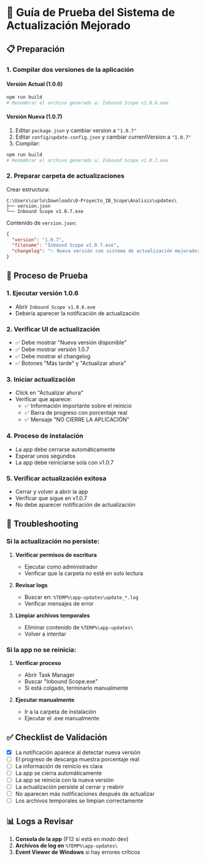 # 🧪 Guía de Prueba del Sistema de Actualización Mejorado

## 📋 Preparación

### 1. Compilar dos versiones de la aplicación

#### Versión Actual (1.0.6)

```bash
npm run build
# Renombrar el archivo generado a: Inbound Scope v1.0.6.exe
```

#### Versión Nueva (1.0.7)

1. Editar `package.json` y cambiar version a `"1.0.7"`
2. Editar `config/update-config.json` y cambiar currentVersion a `"1.0.7"`
3. Compilar:

```bash
npm run build
# Renombrar el archivo generado a: Inbound Scope v1.0.7.exe
```

### 2. Preparar carpeta de actualizaciones

Crear estructura:

```
C:\Users\carlo\Downloads\0-Proyecto_IB_Scope\Analisis\updates\
├── version.json
└── Inbound Scope v1.0.7.exe
```

Contenido de `version.json`:

```json
{
  "version": "1.0.7",
  "filename": "Inbound Scope v1.0.7.exe",
  "changelog": "✨ Nueva versión con sistema de actualización mejorado:\n• Mejor manejo de errores\n• Progreso de descarga real\n• Proceso más robusto\n• Mensajes claros al usuario"
}
```

## 🔄 Proceso de Prueba

### 1. Ejecutar versión 1.0.6

- Abrir `Inbound Scope v1.0.6.exe`
- Debería aparecer la notificación de actualización

### 2. Verificar UI de actualización

- ✅ Debe mostrar "Nueva versión disponible"
- ✅ Debe mostrar versión 1.0.7
- ✅ Debe mostrar el changelog
- ✅ Botones "Más tarde" y "Actualizar ahora"

### 3. Iniciar actualización

- Click en "Actualizar ahora"
- Verificar que aparece:
  - ✅ Información importante sobre el reinicio
  - ✅ Barra de progreso con porcentaje real
  - ✅ Mensaje "NO CIERRE LA APLICACIÓN"

### 4. Proceso de instalación

- La app debe cerrarse automáticamente
- Esperar unos segundos
- La app debe reiniciarse sola con v1.0.7

### 5. Verificar actualización exitosa

- Cerrar y volver a abrir la app
- Verificar que sigue en v1.0.7
- No debe aparecer notificación de actualización

## 🐛 Troubleshooting

### Si la actualización no persiste:

1. **Verificar permisos de escritura**

   - Ejecutar como administrador
   - Verificar que la carpeta no esté en solo lectura

2. **Revisar logs**

   - Buscar en: `%TEMP%\app-updates\update_*.log`
   - Verificar mensajes de error

3. **Limpiar archivos temporales**
   - Eliminar contenido de `%TEMP%\app-updates\`
   - Volver a intentar

### Si la app no se reinicia:

1. **Verificar proceso**

   - Abrir Task Manager
   - Buscar "Inbound Scope.exe"
   - Si está colgado, terminarlo manualmente

2. **Ejecutar manualmente**
   - Ir a la carpeta de instalación
   - Ejecutar el .exe manualmente

## ✅ Checklist de Validación

- [x] La notificación aparece al detectar nueva versión
- [ ] El progreso de descarga muestra porcentaje real
- [ ] La información de reinicio es clara
- [ ] La app se cierra automáticamente
- [ ] La app se reinicia con la nueva versión
- [ ] La actualización persiste al cerrar y reabrir
- [ ] No aparecen más notificaciones después de actualizar
- [ ] Los archivos temporales se limpian correctamente

## 📊 Logs a Revisar

1. **Consola de la app** (F12 si está en modo dev)
2. **Archivos de log en** `%TEMP%\app-updates\`
3. **Event Viewer de Windows** si hay errores críticos
